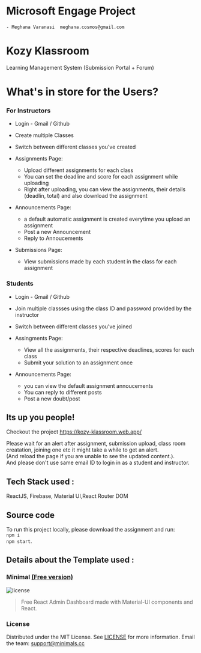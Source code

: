 # Microsoft Engage Project 

    - Meghana Varanasi  meghana.cosmos@gmail.com

# Kozy Klassroom 

Learning Management System (Submission Portal + Forum)

# What's in store for the Users?
### For Instructors
- Login - Gmail / Github
- Create multiple Classes
- Switch between different classes you've created
- Assignments Page:
    - Upload different assignments for each class
    - You can set the deadline and score for each assignment while uploading
    - Right after uploading, you can view the assignments, their details (deadlin, total) and also download the assignment  
- Announcements Page: 
    - a default automatic assignment is created everytime you upload an assignment 
    - Post a new Announcement 
    - Reply to Annoucements 

- Submissions Page:
    - View submissions made by each student in the class for each assignment

### Students 
- Login - Gmail / Github
- Join multiple classses using the class ID and password provided by the instructor 
- Switch between different classes you've joined
- Assingments Page:
    - View all the assignments, their respective deadlines, scores for each class 
    - Submit your solution to an assignment once

- Announcements Page: 
    - you can view the default assignment annoucements 
    - You can reply to different posts 
    - Post a new doubt/post
    
## Its up you people! 
Checkout the project https://kozy-klassroom.web.app/

Please wait for an alert after assignment, submission upload, class room creatation, joining one etc it might take a while to get an alert.     
(And reload the page if you are unable to see the updated content.).   
And please don't use same email ID to login in as a student and instructor.  

## Tech Stack used : 
ReactJS, Firebase, Material UI,React Router DOM

## Source code 

To run this project locally, please download the assignment and run:         
        ``npm i``   
        ``npm start``.    

## Details about the Template used : 
### Minimal [(Free version)](https://minimal-kit-react.vercel.app/)
![license](https://img.shields.io/badge/license-MIT-blue.svg)

> Free React Admin Dashboard made with Material-UI components and React.
### License
Distributed under the MIT License. See [LICENSE](https://github.com/minimal-ui-kit/minimal.free/blob/main/LICENSE.md) for more information.
Email the team: support@minimals.cc
